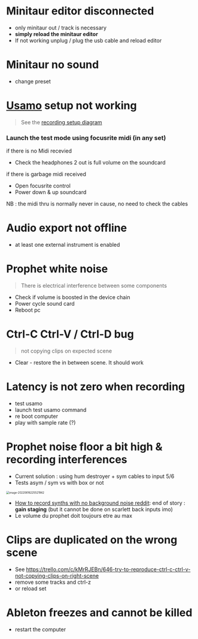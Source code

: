 # Minitaur editor disconnected

- only minitaur out / track is necessary
- **simply reload the minitaur editor**
- If not working unplug / plug the usb cable and reload editor

# Minitaur no sound

- change preset


# [Usamo](https://www.expert-sleepers.co.uk/usamo.html) setup not working

> See the [recording setup diagram](https://app.diagrams.net/#G1O35YGEMWm0MctmqZmRg2sVx-kob9ZtqC)

### Launch the test mode using focusrite midi (in any set)

if there is no Midi recevied

- Check the headphones 2 out is full volume on the soundcard

if there is garbage midi received

- Open focusrite control
- Power down & up soundcard

NB : the midi thru is normally never in cause, no need to check the cables



# Audio export not offline

- at least one external instrument is enabled

# Prophet white noise

> There is electrical interference between some components

- Check if volume is boosted in the device chain
- Power cycle sound card
- Reboot pc



# Ctrl-C Ctrl-V / Ctrl-D bug

> not copying clips on expected scene

- Clear - restore the in between scene. It should work



# Latency is not zero when recording

- test usamo
- launch test usamo command
- re boot computer
- play with sample rate (?)



# Prophet noise floor a bit high & recording interferences

- Current solution : using hum destroyer + sym cables to input 5/6
- Tests asym / sym vs with box or not

<img src="https://raw.githubusercontent.com/lebrunthibault/images_bucket/master/img/image-20220616225521942.png?token=AEHIPTOAKXQZFSCZIQZ53CLCVO2RQ" alt="image-20220616225521942" style="zoom:50%;" />

- [How to record synths with no background noise reddit](https://www.reddit.com/r/synthesizers/comments/93pat4/how_to_record_synths_with_no_background_noise/): end of story : **gain staging** (but it cannot be done on scarlett back inputs imo)
- Le volume du prophet doit toujours etre au max



# Clips are duplicated on the wrong scene

- See https://trello.com/c/kMrRJEBn/646-try-to-reproduce-ctrl-c-ctrl-v-not-copying-clips-on-right-scene
- remove some tracks and ctrl-z
- or reload set

# Ableton freezes and cannot be killed

- restart the computer
